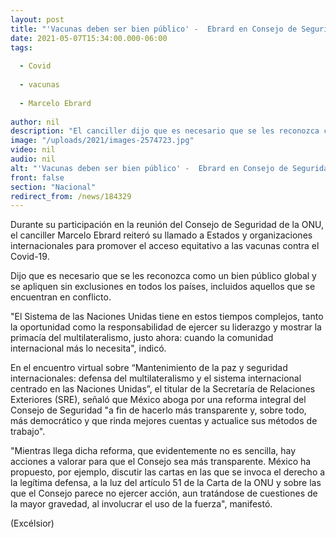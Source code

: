 ```yaml
---
layout: post
title: "'Vacunas deben ser bien público' -  Ebrard en Consejo de Seguridad ONU"
date: 2021-05-07T15:34:00.000-06:00
tags:
  
  - Covid
  
  - vacunas
  
  - Marcelo Ebrard
  
author: nil
description: "El canciller dijo que es necesario que se les reconozca como un bien público global y se apliquen sin exclusiones en todos los países, incluidos aquellos que se encuentran en conflicto"
image: "/uploads/2021/images-2574723.jpg"
video: nil
audio: nil
alt: "'Vacunas deben ser bien público' -  Ebrard en Consejo de Seguridad ONU"
front: false
section: "Nacional"
redirect_from: /news/184329
---
```


Durante su participación en la reunión del Consejo de Seguridad de la ONU, el canciller Marcelo Ebrard reiteró su llamado a Estados y organizaciones internacionales para promover el acceso equitativo a las vacunas contra el Covid-19.

Dijo que es necesario que se les reconozca como un bien público global y se apliquen sin exclusiones en todos los países, incluidos aquellos que se encuentran en conflicto.

"El Sistema de las Naciones Unidas tiene en estos tiempos complejos, tanto la oportunidad como la responsabilidad de ejercer su liderazgo y mostrar la primacía del multilateralismo, justo ahora: cuando la comunidad internacional más lo necesita", indicó.

En el encuentro virtual sobre “Mantenimiento de la paz y seguridad internacionales: defensa del multilateralismo y el sistema internacional centrado en las Naciones Unidas”, el titular de la Secretaría de Relaciones Exteriores (SRE), señaló que México aboga por una reforma integral del Consejo de Seguridad "a fin de hacerlo más transparente y, sobre todo, más democrático y que rinda mejores cuentas y actualice sus métodos de trabajo".

"Mientras llega dicha reforma, que evidentemente no es sencilla, hay acciones a valorar para que el Consejo sea más transparente. México ha propuesto, por ejemplo, discutir las cartas en las que se invoca el derecho a la legítima defensa, a la luz del artículo 51 de la Carta de la ONU y sobre las que el Consejo parece no ejercer acción, aun tratándose de cuestiones de la mayor gravedad, al involucrar el uso de la fuerza", manifestó.

(Excélsior)